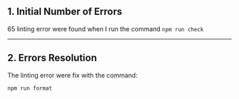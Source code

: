 ## 1. Initial Number of Errors

65 linting error were found when I run the command
`npm run check`

---

## 2. Errors Resolution

The linting error were fix with the command:

`npm run format`
